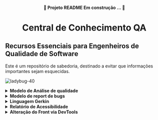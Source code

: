 <h4 align="center">
 🚧 Projeto README Em construção ... 🚧</h4> 

<h1 align="center">Central de Conhecimento QA</h1>

## Recursos Essenciais para Engenheiros de Qualidade de Software 


<p> Este é um repositório de sabedoria, destinado a evitar que informações importantes sejam esquecidas.
 
</p> 

![ladybug-40](https://github.com/sarahdfweb/especializacao_testes_software/assets/87348787/093003fa-5abe-466f-bd37-92796db5fc28)

<details>
 <summary><strong>Modelo de Análise de qualidade</strong></summary>

   [Clique aqui para baixar o relatório](https://github.com/sarahdfweb/especializacao_testes_software/blob/main/Bug%20Report%20-%20Modelo%20Preenchido%20(1).docx) &#x1f4be;
</details>

<details>
 <summary><strong>Modelo de report de bugs</strong></summary>

   [Clique aqui para baixar o Modelo](https://github.com/sarahdfweb/especializacao_testes_software/blob/main/Bug%20Report%20-%20Modelo%20Preenchido%20(1).docx) &#x1f4be;
</details>
  
<details>
  <summary><strong>Linguagem Gerkin</strong></summary>
  
  
BDD significa "Behavior-Driven Development" (Desenvolvimento Orientado a Comportamento, em português). 
É uma abordagem de desenvolvimento de software que visa integrar a colaboração entre desenvolvedores, gerentes de produtos e partes interessadas (stakeholders) por meio da linguagem natural e de cenários que descrevem o comportamento esperado do sistema.
No BDD, as especificações do sistema são escritas em uma linguagem que é compreensível tanto para desenvolvedores quanto para não desenvolvedores. Essas especificações são então usadas para guiar o desenvolvimento e criar testes automatizados que validam o comportamento do sistema.
Um framework popular para BDD é o Cucumber, que permite escrever testes em uma linguagem natural, como o inglês, e automatizá-los para verificar se o sistema está se comportando conforme esperado.
Em resumo, o BDD enfatiza a comunicação, colaboração e clareza na definição do comportamento do software, ajudando as equipes a criar sistemas que atendam às necessidades reais dos usuários e partes interessadas.
 
<img src="https://github.com/sarahdfweb/especializacao_testes_software/assets/87348787/4d434239-762a-40cd-9224-4126b0eef476" style="width: 300px; height: auto;" alt="Imagem de exemplo">

Por que usar BDD?

*	Melhora a comunicação entre desenvolvedores e profissionais de negócios; 
*	Assegura que toda a equipe esteja focada em entregar o necessário para alcançar seus objetivos; 
*	DevTeam como dono da solução, pois o time prover a solução técnica; 
* Acelera a criação dos testes automatizados; 
*	Documentação viva.
> Usos do BDD Podemos dividir o uso do BDD em duas grandes partes: 
* 1- Como uma linguagem ubíqua para ilustrar o comportamento do usuário na aplicação; 
* 2 - Como base para automação de testes, garantindo que a aplicação funcione como previsto por todos; Juntando essas duas partes temos uma documentação viva, que não só explica o comportamento do software, mas também executa testes, documenta código e auxilia na homologação.

BDD -Gherkin 
O vocabulário comum em BDD é o Gherkin. 
Gherkin é uma linguagem que foi criada especialmente para descrições de comportamento. Remove detalhes da lógica de programação e foca no comportamento que uma funcionalidade deve ter. Um arquivo Gherkin contém: 
* Título da funcionalidade; 
* Descrição da funcionalidade; 
* Cenários, que descrevem uma interação do usuário; 
* Prérequisitos (Dado); 
* Ações (Quando) 
* Resultado esperado (Então).

Importante! 
Gherkin não é caso de teste! 
O Gherkin deve prever uma ação de comportamento de forma declarativa e não imperativa como no caso de teste; 
Deve dar uma visão de cenários, conciso e direto ao ponto: 
Ex.: Cenário: Buscar por “Qualidade” no Google
> Imperativo: (ERRADO)
Dado que eu abra o navegador E acesse o google.com E clicar no campo “search” Quando eu digitar pela palavra “Qualidade” E clicar no botão “buscar” Então deve exibir a lista com os resultados

> Declarativo:
Dado que eu acesse o google Quando eu buscar pela palavra “Qualidade” Então deve exibir a lista com os resultados 

![image](https://github.com/sarahdfweb/especializacao_testes_software/assets/87348787/7680c6f7-ec95-4ded-a60e-1052f1acf9a3)

Ferramentas para o Gherkin 
Dependendo da linguagem de programação ou framework de automação de testes, algumas ferramentas podem auxiliar no padrão de escrita e até gerando steps automaticamente.

![image](https://github.com/sarahdfweb/especializacao_testes_software/assets/87348787/6028356f-bd8d-41a7-a49e-cb1d8b16cb99)

Modelos de cenário 

![image](https://github.com/sarahdfweb/especializacao_testes_software/assets/87348787/348e6c96-cfa0-4744-af37-34c1028df311)

 
```
Funcionalidade: Anexar novo arquivo

 Contexto: Dado que eu acesse a página de Lista de Anexos

            Esquema do Cenário: 1 - Adicionar Arquivo

            Quando eu clicar em adicionar um novo arquivo
            Então deve ser exibido na lista de anexos 
           
```

![image](https://github.com/sarahdfweb/especializacao_testes_software/assets/87348787/0c23d31c-a6d4-4740-911a-d019dd951efc)

``` 
Funcionalidade: Cadastro de Múltiplos Usuários

Contexto: Na tela de cadastro de usuário

Esquema do cenário: Autenticar múltiplos usuários

Quando preencher os seguintes campos para múltiplos usuários:
  | Nome               | CPF             | RG       | Data de Nascimento  | Código SSP | Email                      |
  |--------------------|-----------------|----------|---------------------|------------|--------------------------- |
  | João da Silva      | 123.456.789-00  | 98765432 | 01/01/1990          | 123456     | joao.silva@example.com     |
  | Maria Oliveira     | 987.654.321-00  | 12345678 | 02/02/1985          | 654321     | maria.oliveira@example.com |
  | José Santos        | 456.789.123-00  | 54321678 | 03/03/1980          | 789123     | jose.santos@example.com    |

E marcar o checkpoint como "Sim" para cada usuário,
E selecionar a opção "Auxiliar" no seletor para cada usuário,
E clicar em salvar para cada usuário,
Então o sistema deverá salvar os novos cadastros

```
Então o sistema deverá salvar os novos cadastros de múltiplos usuários
</details>

<details>
  <summary><strong>Relatório de Acessibilidade</strong></summary>
  
  O Relatório de Acessibilidade oferece uma visão detalhada sobre a acessibilidade de um software ou aplicação, destacando sua capacidade de ser utilizado por todos os usuários, independentemente de suas habilidades ou necessidades especiais.

  Os testes de acessibilidade são fundamentais para garantir que o software atenda a uma ampla gama de usuários, incluindo aqueles com deficiências visuais, auditivas, motoras, cognitivas, entre outras. Esses testes visam identificar e corrigir possíveis barreiras que possam dificultar ou impedir o acesso e a utilização do software.

  No processo de teste de acessibilidade, são avaliados diversos aspectos, como a navegabilidade por meio do teclado, o suporte a tecnologias assistivas, como leitores de tela, o contraste de cores e a legibilidade de texto, legendagem e transcrição de conteúdo de áudio, tempo suficiente para interação e resposta, e a clareza na interface do usuário.

  Além de garantir conformidade com diretrizes de acessibilidade, como as Diretrizes de Acessibilidade para Conteúdo da Web (WCAG), os testes de acessibilidade são essenciais para promover a inclusão e a igualdade de acesso à tecnologia.

  [Clique aqui para baixar o relatório]([Relatorio_Acessibilidade (1) (1).docx](https://github.com/sarahdfweb/especializacao_testes_software/files/14173736/Relatorio_Acessibilidade.1.1.docx)
) &#x1f4be;
</details>

<details>
 <summary><strong>Alteração do Front via DevTools</strong></summary>

   Clique no link abaixo para baixar o front alterado:

  [Baixar Alteracao_Devtools (1) (1).docx](https://github.com/sarahdfweb/especializacao_testes_software/files/14173555/Alteracao_Devtools.1.1.docx) &#x1f4be;
</details>

